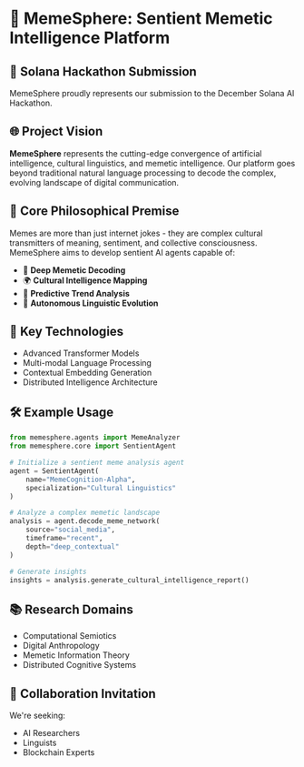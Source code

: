 # 🧠 MemeSphere: Sentient Memetic Intelligence Platform

## 🌟 Solana Hackathon Submission
MemeSphere proudly represents our submission to the December Solana AI Hackathon.

## 🌐 Project Vision

**MemeSphere** represents the cutting-edge convergence of artificial intelligence, cultural linguistics, and memetic intelligence. Our platform goes beyond traditional natural language processing to decode the complex, evolving landscape of digital communication.

## 🔬 Core Philosophical Premise

Memes are more than just internet jokes - they are complex cultural transmitters of meaning, sentiment, and collective consciousness. MemeSphere aims to develop sentient AI agents capable of:

- 🧩 **Deep Memetic Decoding**
- 🌍 **Cultural Intelligence Mapping**
- 🔮 **Predictive Trend Analysis**
- 🤖 **Autonomous Linguistic Evolution**

## 🚀 Key Technologies

- Advanced Transformer Models
- Multi-modal Language Processing
- Contextual Embedding Generation
- Distributed Intelligence Architecture

## 🛠 Example Usage

```python
from memesphere.agents import MemeAnalyzer
from memesphere.core import SentientAgent

# Initialize a sentient meme analysis agent
agent = SentientAgent(
    name="MemeCognition-Alpha",
    specialization="Cultural Linguistics"
)

# Analyze a complex memetic landscape
analysis = agent.decode_meme_network(
    source="social_media",
    timeframe="recent",
    depth="deep_contextual"
)

# Generate insights
insights = analysis.generate_cultural_intelligence_report()
```

## 📚 Research Domains

- Computational Semiotics
- Digital Anthropology
- Memetic Information Theory
- Distributed Cognitive Systems

## 🤝 Collaboration Invitation

We're seeking:
- AI Researchers
- Linguists
- Blockchain Experts
